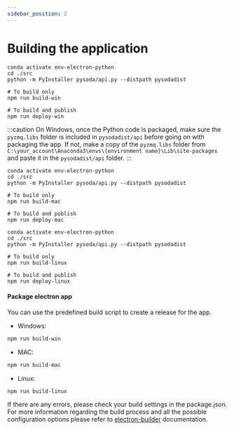 ```yaml
---
sidebar_position: 2
---
```


# Building the application

```shell title="For Windows"
conda activate env-electron-python
cd ./src
python -m PyInstaller pysoda/api.py --distpath pysodadist

# To build only
npm run build-win

# To build and publish
npm run deploy-win
```

:::caution
On Windows, once the Python code is packaged, make sure the `pyzmq.libs` folder is included in `pysodadist/api` before going on with packaging the app. If not, make a copy of the `pyzmq.libs` folder from `C:\your_account\Anaconda3\envs\{environment name}\Lib\site-packages` and paste it in the `pysodadist/api` folder.
:::

```shell title="For macOS"
conda activate env-electron-python
cd ./src
python -m PyInstaller pysoda/api.py --distpath pysodadist

# To build only
npm run build-mac

# To build and publish
npm run deploy-mac
```

```shell title="For Linux"
conda activate env-electron-python
cd ./src
python -m PyInstaller pysoda/api.py --distpath pysodadist

# To build only
npm run build-linux

# To build and publish
npm run deploy-linux
```

#### Package electron app

You can use the predefined build script to create a release for the app.

- Windows:

```bash
npm run build-win
```

- MAC:

```bash
npm run build-mac
```

- Linux:

```bash
npm run build-linux
```

If there are any errors, please check your build settings in the package.json. For more information regarding the build process and all the possible configuration options please refer to [electron-builder](https://www.electron.build/configuration/configuration) documentation.
